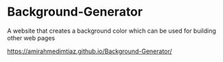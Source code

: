 # Background-Generator
A website that creates a background color which can be used for building other web pages

https://amirahmedimtiaz.github.io/Background-Generator/
